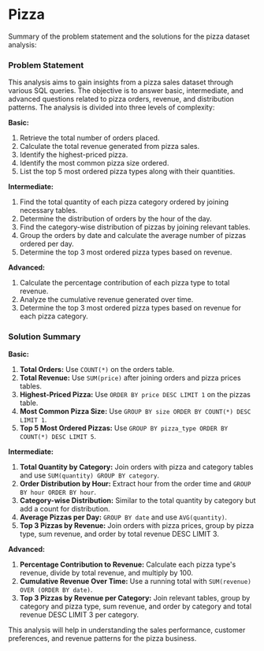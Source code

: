 # Pizza

Summary of the problem statement and the solutions for the pizza dataset analysis:

### Problem Statement

This analysis aims to gain insights from a pizza sales dataset through various SQL queries. The objective is to answer basic, intermediate, and advanced questions related to pizza orders, revenue, and distribution patterns. The analysis is divided into three levels of complexity:

**Basic:**
1. Retrieve the total number of orders placed.
2. Calculate the total revenue generated from pizza sales.
3. Identify the highest-priced pizza.
4. Identify the most common pizza size ordered.
5. List the top 5 most ordered pizza types along with their quantities.

**Intermediate:**
1. Find the total quantity of each pizza category ordered by joining necessary tables.
2. Determine the distribution of orders by the hour of the day.
3. Find the category-wise distribution of pizzas by joining relevant tables.
4. Group the orders by date and calculate the average number of pizzas ordered per day.
5. Determine the top 3 most ordered pizza types based on revenue.

**Advanced:**
1. Calculate the percentage contribution of each pizza type to total revenue.
2. Analyze the cumulative revenue generated over time.
3. Determine the top 3 most ordered pizza types based on revenue for each pizza category.

### Solution Summary

**Basic:**
1. **Total Orders:** Use `COUNT(*)` on the orders table.
2. **Total Revenue:** Use `SUM(price)` after joining orders and pizza prices tables.
3. **Highest-Priced Pizza:** Use `ORDER BY price DESC LIMIT 1` on the pizzas table.
4. **Most Common Pizza Size:** Use `GROUP BY size ORDER BY COUNT(*) DESC LIMIT 1`.
5. **Top 5 Most Ordered Pizzas:** Use `GROUP BY pizza_type ORDER BY COUNT(*) DESC LIMIT 5`.

**Intermediate:**
1. **Total Quantity by Category:** Join orders with pizza and category tables and use `SUM(quantity) GROUP BY category`.
2. **Order Distribution by Hour:** Extract hour from the order time and `GROUP BY hour ORDER BY hour`.
3. **Category-wise Distribution:** Similar to the total quantity by category but add a count for distribution.
4. **Average Pizzas per Day:** `GROUP BY date` and use `AVG(quantity)`.
5. **Top 3 Pizzas by Revenue:** Join orders with pizza prices, group by pizza type, sum revenue, and order by total revenue DESC LIMIT 3.

**Advanced:**
1. **Percentage Contribution to Revenue:** Calculate each pizza type's revenue, divide by total revenue, and multiply by 100.
2. **Cumulative Revenue Over Time:** Use a running total with `SUM(revenue) OVER (ORDER BY date)`.
3. **Top 3 Pizzas by Revenue per Category:** Join relevant tables, group by category and pizza type, sum revenue, and order by category and total revenue DESC LIMIT 3 per category.

This analysis will help in understanding the sales performance, customer preferences, and revenue patterns for the pizza business.
